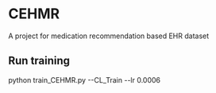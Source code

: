 # CEHMR
A project for medication recommendation based EHR dataset

## Run training
python train_CEHMR.py --CL_Train --lr 0.0006
